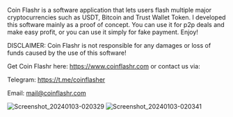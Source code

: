 Coin Flashr is a software application that lets users flash multiple major cryptocurrencies such as USDT, Bitcoin and Trust Wallet Token. I developed this software mainly as a proof of concept. You can use it for p2p deals and make easy profit, or you can use it simply for fake payment. Enjoy!

DISCLAIMER: Coin Flashr is not responsible for any damages or loss of funds caused by the use of this software!

Get Coin Flashr here: https://www.coinflashr.com or contact us via:

Telegram: https://t.me/coinflasher

Email: mail@coinflashr.com

![Screenshot_20240103-020329](https://github.com/coinflashr/coinflashr/assets/154980782/3de55744-7e2f-4295-82e7-6806429e6b7e)
![Screenshot_20240103-020341](https://github.com/coinflashr/coinflashr/assets/154980782/381af87f-ae12-46ca-baa9-b0a5c57f1760)
